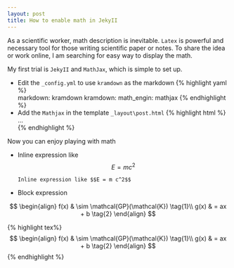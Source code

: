 ```yaml
---
layout: post
title: How to enable math in JekyII
---
```


As a scientific worker, math description is inevitable. `Latex` is powerful and necessary tool for those writing scientific paper or notes. To share the idea or work online, I am searching for easy way to display the math.

My first trial is `JekyII` and `MathJax`, which is simple to set up.



* Edit the `_config.yml` to use `kramdown` as the markdown
   {% highlight yaml %}   
   markdown: kramdown
   kramdown:
     math_engin: mathjax
     {% endhighlight %}
* Add the `Mathjax` in the template `_layout\post.html`
   {% highlight html %}
   <article ...>
   ...
    <script type="text/javascript"
        src="http://cdn.mathjax.org/mathjax/latest/MathJax.js?config=TeX-AMS-MML_HTMLorMML">
    </script>
   </article>
   {% endhighlight %}

Now you can enjoy playing with math

* Inline expression like $$ E = m c^2$$

  ```
  Inline expression like $$E = m c^2$$
  ```
  
* Block expression 

$$
\begin{align}
f(x) & \sim \mathcal{GP}(\mathcal{K}) \tag{1}\\
g(x) & = ax + b \tag{2}
\end{align}
$$

{% highlight tex%}
$$
\begin{align}
f(x) & \sim \mathcal{GP}(\mathcal{K}) \tag{1}\\
g(x) & = ax + b \tag{2}
\end{align}
$$
{% endhighlight %}



   


